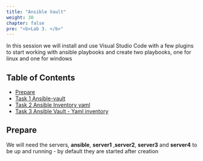 ```yaml
---
title: "Ansible Vault"
weight: 30
chapter: false
pre: "<b>Lab 3. </b>"
---
```


In this session we will install and use Visual Studio Code with a few plugins to start working with ansible playbooks and create two playbooks, one for linux and one for windows

## Table of Contents

- [Prepare](#prepare)
- [Task 1 Ansible-vault](#task-1-ansible-vault)
- [Task 2 Ansible Inventory yaml](#task-2-ansible-inventory-yaml)
- [Task 3 Ansible Vault - Yaml inventory](#task-3-ansible-vault---yaml-inventory)

## Prepare

We will need the servers, __ansible__, __server1__ ,__server2__, __server3__ and __server4__ to be up and running - by default they are started after creation
